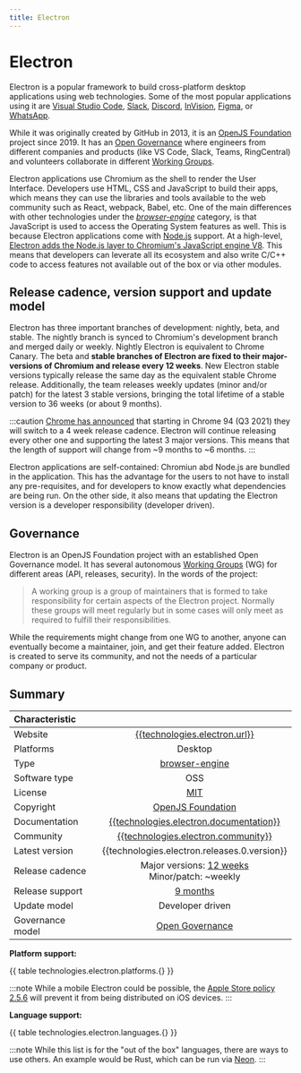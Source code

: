 ```yaml
---
title: Electron
---
```


# Electron

Electron is a popular framework to build cross-platform desktop applications using web
technologies. Some of the most popular applications using it are [Visual Studio Code], [Slack],
[Discord], [InVision], [Figma], or [WhatsApp].

While it was originally created by GitHub in 2013, it is an [OpenJS Foundation][electron-foundation]
project since 2019. It has an [Open Governance] where engineers from different companies and
products (like VS Code, Slack, Teams, RingCentral) and volunteers collaborate in different [Working
Groups].

Electron applications use Chromium as the shell to render the User Interface. Developers
use HTML, CSS and JavaScript to build their apps, which means they can use the libraries and tools
available to the web community such as React, webpack, Babel, etc. One of the main differences with
other technologies under the _[browser-engine]_ category, is that JavaScript is used to access the
Operating System features as well. This is because Electron applications come with [Node.js]
support. At a high-level, [Electron adds the Node.js layer to Chromium's JavaScript engine
V8][electron-node]. This means that developers can leverate all its ecosystem and also write C/C++
code to access features not available out of the box or via other modules.

## Release cadence, version support and update model

Electron has three important branches of development: nightly, beta, and stable. The nightly branch
is synced to Chromium's development branch and merged daily or weekly. Nightly Electron is
equivalent to Chrome Canary. The beta and **stable branches of Electron are fixed to their
major-versions of Chromium and release every 12 weeks**. New Electron stable versions typically
release the same day as the equivalent stable Chrome release. Additionally, the team releases weekly
updates (minor and/or patch) for the latest 3 stable versions, bringing the total lifetime of a
stable version to 36 weeks (or about 9 months).

<!-- Insert diagram here -->

:::caution
[Chrome has announced][chrome release cycle] that starting in Chrome 94 (Q3 2021) they will switch
to a 4 week release cadence. Electron will continue releasing every other one and supporting the
latest 3 major versions. This means that the length of support will change from ~9 months to ~6
months.
:::

Electron applications are self-contained: Chromiun abd Node.js are bundled in the application. This
has the advantage for the users to not have to install any pre-requisites, and for developers to
know exactly what dependencies are being run. On the other side, it also means that updating the
Electron version is a developer responsibility (developer driven).

## Governance

Electron is an OpenJS Foundation project with an established Open Governance model. It has several
autonomous [Working Groups] (WG) for different areas (API, releases, security). In the words of the
project:

> A working group is a group of maintainers that is formed to take responsibility for certain
aspects of the Electron project. Normally these groups will meet regularly but in some cases will
only meet as required to fulfill their responsibilities.

While the requirements might change from one WG to another, anyone can eventually become a
maintainer, join, and get their feature added. Electron is created to serve its community, and not
the needs of a particular company or product.

## Summary

| Characteristic |        |
| :------------- | :----: |
| Website | [{{technologies.electron.url}}]({{technologies.electron.url}}) |
| Platforms | Desktop |
| Type | [browser-engine] |
| Software type | OSS |
| License | [MIT] |
| Copyright | [OpenJS Foundation][electron-foundation] |
| Documentation | [{{technologies.electron.documentation}}]({{technologies.electron.documentation}}) |
| Community | [{{technologies.electron.community}}]({{technologies.electron.community}}) |
| Latest version | {{technologies.electron.releases.0.version}} |
| Release cadence | Major versions: [12 weeks][release timeline] <br/> Minor/patch: ~weekly |
| Release support | [9 months][release timeline] |
| Update model | Developer driven |
| Governance model | [Open Governance] |

**Platform support:**

{{ table technologies.electron.platforms.{} }}

:::note
While a mobile Electron could be possible, the [Apple Store policy 2.5.6] will prevent it from being
distributed on iOS devices.
:::

**Language support:**

{{ table technologies.electron.languages.{} }}

:::note
While this list is for the "out of the box" languages, there are ways to use others. An example
would be Rust, which can be run via [Neon].
:::

<!-- Ref links -->

[Apple Store policy 2.5.6]: https://developer.apple.com/app-store/review/guidelines/
[browser-engine]: ./browser-engine.md
[chrome release cycle]: https://blog.chromium.org/2021/03/speeding-up-release-cycle.html
[Discord]: https://discord.com/
[electron-foundation]: https://openjsf.org/blog/2019/12/11/electron-joins-the-openjs-foundation/
[electron-node]: https://www.electronjs.org/blog/electron-internals-using-node-as-a-library
[Figma]: https://www.figma.com/
[InVision]: https://www.invisionapp.com/
[MIT]: https://github.com/electron/electron/blob/main/LICENSE
[Neon]: https://github.com/neon-bindings/neon
[Node.js]: https://nodejs.org
[Open Governance]: https://github.com/electron/governance
[release timeline]: https://www.electronjs.org/docs/tutorial/electron-timelines
[Slack]: https://slack.com/
[Visual Studio Code]: https://code.visualstudio.com/
[WhatsApp]: https://www.whatsapp.com/
[Working Groups]: https://github.com/electron/governance#working-groups
